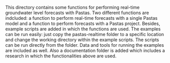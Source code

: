 This directory contains some functions for performing real-time groundwater level forecasts with Pastas. Two different functions are indcluded: a function to perform real-time forecasts with a single Pastas model and a function to perform forecasts with a Pastas project. Besides, example scripts are added in which the functions are used. The examples can be run easily: just copy the pastas-realtime folder to a specific location and change the working directory within the example scripts. The scripts can be run directly from the folder. Data and tools for running the examples are included as well. Also a documentation folder is added which includes a research in which the functionalities above are used.
